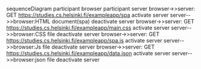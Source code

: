 sequenceDiagram
    participant browser
    participant server
    browser->>server: GET https://studies.cs.helsinki.fi/exampleapp/spa
    activate server
    server-->>browser:HTML document(spa)
    deactivate server
     browser->>server: GET https://studies.cs.helsinki.fi/exampleapp/main.css
    activate server
    server-->>browser:CSS file
    deactivate server
    browser->>server: GET https://studies.cs.helsinki.fi/exampleapp/spa.js
    activate server
    server-->>browser:Js file
    deactivate server
    browser->>server: GET https://studies.cs.helsinki.fi/exampleapp/data.json
    activate server
    server-->>browser:json file
    deactivate server